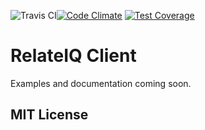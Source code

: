 ![Travis CI](https://travis-ci.org/dkarter/RelateIQClient.svg?branch=master)[![Code Climate](https://codeclimate.com/github/dkarter/RelateIQClient/badges/gpa.svg)](https://codeclimate.com/github/dkarter/RelateIQClient) [![Test Coverage](https://codeclimate.com/github/dkarter/RelateIQClient/badges/coverage.svg)](https://codeclimate.com/github/dkarter/RelateIQClient/coverage)

# RelateIQ Client


Examples and documentation coming soon.

## MIT License
